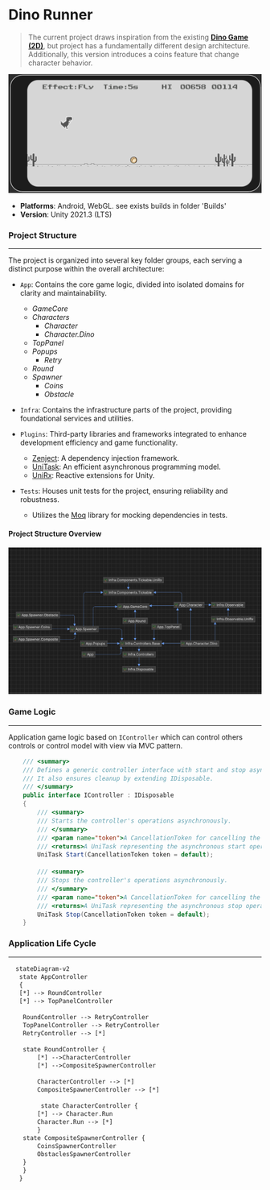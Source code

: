 # Dino Runner

> The current project draws inspiration from the existing [**Dino Game (2D)**](https://github.com/zigurous/unity-dino-game-tutorial), but project has a fundamentally different design architecture.
> Additionally, this version introduces a coins feature that change character behavior.

![image](Docs/Images/game_preview.png)

- **Platforms**: Android, WebGL. see exists builds in folder 'Builds'
- **Version**: Unity 2021.3 (LTS)

### Project Structure

---

The project is organized into several key folder groups, each serving a distinct purpose within the overall architecture:

- `App`: Contains the core game logic, divided into isolated domains for clarity and maintainability.
    - _GameCore_
    - _Characters_
        - _Character_
        - _Character.Dino_
    - _TopPanel_
    - _Popups_
        - _Retry_
    - _Round_
    - _Spawner_
        - _Coins_
        - _Obstacle_
- `Infra`: Contains the infrastructure parts of the project, providing foundational services and utilities.
- `Plugins`: Third-party libraries and frameworks integrated to enhance development efficiency and game functionality.
    - [Zenject](https://github.com/modesttree/Zenject): A dependency injection framework.
    - [UniTask](https://github.com/Cysharp/UniTask/blob/master/README.md): An efficient asynchronous programming model.
    - [UniRx](https://github.com/neuecc/UniRx): Reactive extensions for Unity.

- `Tests`: Houses unit tests for the project, ensuring reliability and robustness.
    - Utilizes the [Moq](https://docs.unity3d.com/Packages/nuget.moq@2.0/manual/index.html) library for mocking dependencies in tests.

#### Project Structure Overview
![image](Docs/Images/project_structure.png)

### Game Logic

---
Application game logic  based on `IController` which can control others controls or control model with view via MVC pattern. 

```csharp
    /// <summary>
    /// Defines a generic controller interface with start and stop asynchronous operations.
    /// It also ensures cleanup by extending IDisposable.
    /// </summary>
    public interface IController : IDisposable
    {
        /// <summary>
        /// Starts the controller's operations asynchronously.
        /// </summary>
        /// <param name="token">A CancellationToken for cancelling the task if needed.</param>
        /// <returns>A UniTask representing the asynchronous start operation.</returns>
        UniTask Start(CancellationToken token = default);

        /// <summary>
        /// Stops the controller's operations asynchronously.
        /// </summary>
        /// <param name="token">A CancellationToken for cancelling the task if needed.</param>
        /// <returns>A UniTask representing the asynchronous stop operation.</returns>
        UniTask Stop(CancellationToken token = default);
    }
```


### Application Life Cycle

---

```mermaid
  stateDiagram-v2
   state AppController
   {
   [*] --> RoundController
   [*] --> TopPanelController

    RoundController --> RetryController
    TopPanelController --> RetryController
    RetryController --> [*]
   
    state RoundController {
        [*] -->CharacterController
        [*] -->CompositeSpawnerController

        CharacterController --> [*]
        CompositeSpawnerController --> [*]

         state CharacterController {
        [*] --> Character.Run
        Character.Run --> [*]
        }
    state CompositeSpawnerController {
        CoinsSpawnerController
        ObstaclesSpawnerController
    }
    }
   }
```
